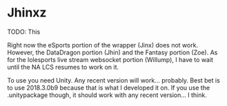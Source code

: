 # Jhinxz

TODO: This

Right now the eSports portion of the wrapper (Jinx) does not work. However, the DataDragon portion (Jhin) and the Fantasy portion (Zoe). As for the lolesports live stream websocket portion (Willump), I have to wait until the NA LCS resumes to work on it. 

To use you need Unity. Any recent version will work... probably. Best bet is to use 2018.3.0b9 because that is what I developed it on. If you use the .unitypackage though, it should work with any recent version... I think.
